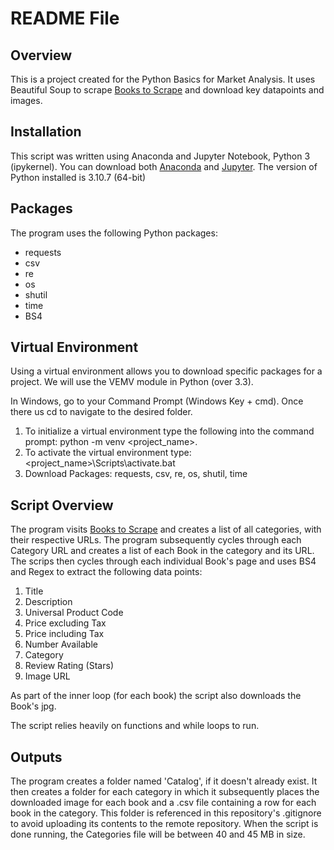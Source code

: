 # README File

## Overview

This is a project created for the Python Basics for Market Analysis. It uses Beautiful Soup to scrape [Books to Scrape](https://books.toscrape.com/) and download key datapoints and images.

## Installation

This script was written using Anaconda and Jupyter Notebook, Python 3 (ipykernel). You can download both [Anaconda](https://www.anaconda.com/products/distribution?gclid=Cj0KCQjwyt-ZBhCNARIsAKH1176dQWl6WYnqVvLy0lC4LNAUl-FRbUQFCUnwgK7nSYl-CXcloFMSKkIaAm_zEALw_wcB) and [Jupyter](https://jupyter.org/install). The version of Python installed is 3.10.7 (64-bit)

## Packages

The program uses the following Python packages:
* requests
* csv
* re
* os
* shutil
* time
* BS4

## Virtual Environment

Using a virtual environment allows you to download specific packages for a project. We will use the VEMV module in Python (over 3.3).

In Windows, go to your Command Prompt (Windows Key + cmd). Once there us cd to navigate to the desired folder.

1. To initialize a virtual environment type the following into the command prompt: python -m venv <project_name>.
2. To activate the virtual environment type: <project_name>\Scripts\activate.bat
3. Download Packages: requests, csv, re, os, shutil, time

## Script Overview

The program visits [Books to Scrape](https://books.toscrape.com/) and creates a list of all categories, with their respective URLs. The program subsequently cycles through each Category URL and creates a list of each Book in the category and its URL. The scrips then cycles through each individual Book's page and uses BS4 and Regex to extract the following data points:
1. Title
2. Description
3. Universal Product Code
4. Price excluding Tax
5. Price including Tax
6. Number Available
7. Category
8. Review Rating (Stars)
9. Image URL

As part of the inner loop (for each book) the script also downloads the Book's jpg.

The script relies heavily on functions and while loops to run.

## Outputs

The program creates a folder named 'Catalog', if it doesn't already exist. It then creates a folder for each category in which it subsequently places the downloaded image for each book and a .csv file containing a row for each book in the category. This folder is referenced in this repository's .gitignore to avoid uploading its contents to the remote repository. When the script is done running, the Categories file will be between 40 and 45 MB in size.
